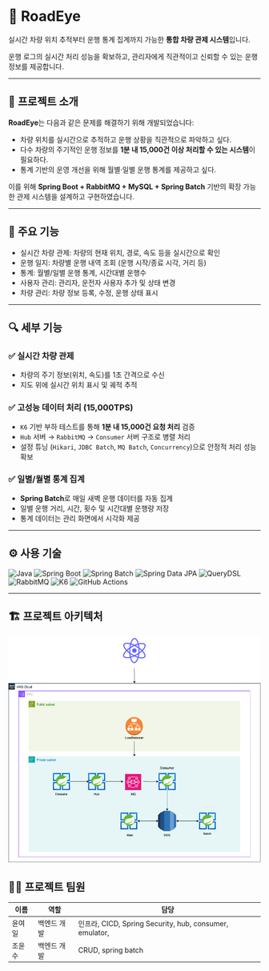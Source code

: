 # 🚗 RoadEye

실시간 차량 위치 추적부터 운행 통계 집계까지 가능한 **통합 차량 관제 시스템**입니다.

운행 로그의 실시간 처리 성능을 확보하고, 관리자에게 직관적이고 신뢰할 수 있는 운행 정보를 제공합니다.

---

## 📌 프로젝트 소개

**RoadEye**는 다음과 같은 문제를 해결하기 위해 개발되었습니다:

- 차량 위치를 실시간으로 추적하고 운행 상황을 직관적으로 파악하고 싶다.
- 다수 차량의 주기적인 운행 정보를 **1분 내 15,000건 이상 처리할 수 있는 시스템**이 필요하다.
- 통계 기반의 운영 개선을 위해 월별·일별 운행 통계를 제공하고 싶다.

이를 위해 **Spring Boot + RabbitMQ + MySQL + Spring Batch** 기반의 확장 가능한 관제 시스템을 설계하고 구현하였습니다.

---

## 🌟 주요 기능

- 실시간 차량 관제: 차량의 현재 위치, 경로, 속도 등을 실시간으로 확인
- 운행 일지: 차량별 운행 내역 조회 (운행 시작/종료 시각, 거리 등)
- 통계: 월별/일별 운행 통계, 시간대별 운행수
- 사용자 관리: 관리자, 운전자 사용자 추가 및 상태 변경
- 차량 관리: 차량 정보 등록, 수정, 운행 상태 표시

---

## 🔍 세부 기능

### ✅ 실시간 차량 관제

- 차량의 주기 정보(위치, 속도)를 1초 간격으로 수신
- 지도 위에 실시간 위치 표시 및 궤적 추적

### ✅ 고성능 데이터 처리 (15,000TPS)

- `K6` 기반 부하 테스트를 통해 **1분 내 15,000건 요청 처리** 검증
- `Hub` 서버 → `RabbitMQ` → `Consumer` 서버 구조로 병렬 처리
- 설정 튜닝 (`Hikari`, `JDBC Batch`, `MQ Batch`, `Concurrency`)으로 안정적 처리 성능 확보

### ✅ 일별/월별 통계 집계

- **Spring Batch**로 매일 새벽 운행 데이터를 자동 집계
- 일별 운행 거리, 시간, 횟수 및 시간대별 운행량 저장
- 통계 데이터는 관리 화면에서 시각화 제공

---

## ⚙️ 사용 기술

![Java](https://img.shields.io/badge/Java%2017-007396?style=for-the-badge&logo=openjdk&logoColor=white)
![Spring Boot](https://img.shields.io/badge/Spring%20Boot-6DB33F?style=for-the-badge&logo=spring-boot&logoColor=white)
![Spring Batch](https://img.shields.io/badge/Spring%20Batch-6DB33F?style=for-the-badge&logo=spring&logoColor=white)
![Spring Data JPA](https://img.shields.io/badge/Spring%20Data%20JPA-007396?style=for-the-badge&logo=spring&logoColor=white)
![QueryDSL](https://img.shields.io/badge/QueryDSL-000000?style=for-the-badge&logo=apachemaven&logoColor=white)
![RabbitMQ](https://img.shields.io/badge/RabbitMQ-FF6600?style=for-the-badge&logo=rabbitmq&logoColor=white)
![K6](https://img.shields.io/badge/K6-7D64FF?style=for-the-badge&logo=k6&logoColor=white)
![GitHub Actions](https://img.shields.io/badge/GitHub%20Actions-2088FF?style=for-the-badge&logo=githubactions&logoColor=white)

---

## 🏗 프로젝트 아키텍처

![arch](/docs/architecture.png)

## **💁‍♂️ 프로젝트 팀원**

| 이름 | 역할 | 담당 |
| --- | --- | --- |
| 윤여일 | 백엔드 개발 | 인프라, CICD, Spring Security, hub, consumer, emulator,  |
| 조윤수 | 백엔드 개발 | CRUD, spring batch |
